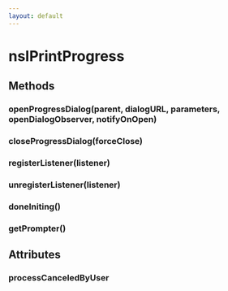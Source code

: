```yaml
---
layout: default
---
```


# nsIPrintProgress #

## Methods ##

### openProgressDialog(parent, dialogURL, parameters, openDialogObserver, notifyOnOpen) ###

### closeProgressDialog(forceClose) ###

### registerListener(listener) ###

### unregisterListener(listener) ###

### doneIniting() ###

### getPrompter() ###

## Attributes ##

### processCanceledByUser ###
